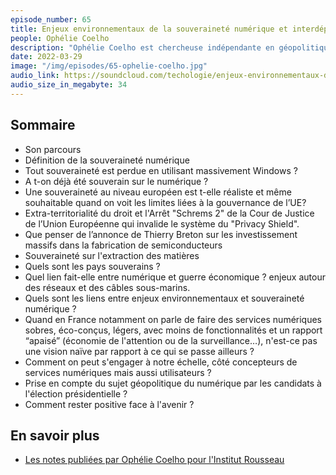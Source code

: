 ```yaml
---
episode_number: 65
title: Enjeux environnementaux de la souveraineté numérique et interdépendance
people: Ophélie Coelho
description: "Ophélie Coelho est chercheuse indépendante en géopolitique du numérique, à l'Institut Rousseau."
date: 2022-03-29
image: "/img/episodes/65-ophelie-coelho.jpg"
audio_link: https://soundcloud.com/techologie/enjeux-environnementaux-de-la-souverainete-numerique-avec-ophelie-coelho
audio_size_in_megabyte: 34
---
```


## Sommaire

* Son parcours
* Définition de la souveraineté numérique
* Tout souveraineté est perdue en utilisant massivement Windows ?
* A t-on déjà été souverain sur le numérique ? 
* Une souveraineté au niveau européen est t-elle réaliste et même souhaitable quand on voit les limites liées à la gouvernance de l’UE?
* Extra-territorialité du droit et l'Arrêt "Schrems 2" de la Cour de Justice de l’Union Européenne qui invalide le système du "Privacy Shield".
* Que penser de l’annonce de Thierry Breton sur les investissement massifs dans la fabrication de semiconducteurs
* Souveraineté sur l'extraction des matières
* Quels sont les pays souverains ?
* Quel lien fait-elle entre numérique et guerre économique ? enjeux autour des réseaux et des câbles sous-marins.
* Quels sont les liens entre enjeux environnementaux et souveraineté numérique ?
* Quand en France notamment on parle de faire des services numériques sobres, éco-conçus, légers, avec moins de fonctionnalités et un rapport “apaisé” (économie de l'attention ou de la surveillance…), n'est-ce pas une vision naïve par rapport à ce qui se passe ailleurs ?
* Comment on peut s'engager à notre échelle, côté concepteurs de services numériques mais aussi utilisateurs ?
* Prise en compte du sujet géopolitique du numérique par les candidats à l'élection présidentielle ?
* Comment rester positive face à l'avenir ?

## En savoir plus

* [Les notes publiées par Ophélie Coelho pour l'Institut Rousseau](https://institut-rousseau.fr/bio/ophelie-coelho/)
